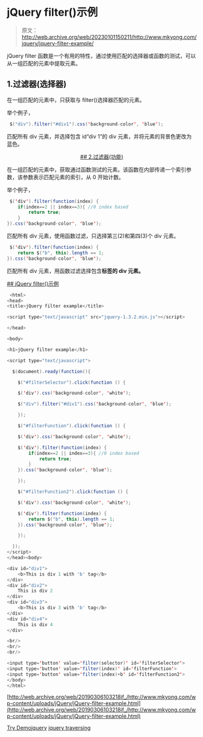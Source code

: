 # jQuery filter()示例

> 原文：<http://web.archive.org/web/20230101150211/http://www.mkyong.com/jquery/jquery-filter-example/>

jQuery filter 函数是一个有用的特性，通过使用匹配的选择器或函数的测试，可以从一组匹配的元素中提取元素。

## 1.过滤器(选择器)

在一组匹配的元素中，只获取与 filter()选择器匹配的元素。

举个例子，

```java
 $("div").filter("#div1").css('background-color', 'blue'); 
```

匹配所有 div 元素，并选择包含 id“div 1”的 div 元素，并将元素的背景色更改为蓝色。

 <ins class="adsbygoogle" style="display:block; text-align:center;" data-ad-format="fluid" data-ad-layout="in-article" data-ad-client="ca-pub-2836379775501347" data-ad-slot="6894224149">## 2.过滤器(功能)

在一组匹配的元素中，获取通过函数测试的元素。该函数在内部传递一个索引参数，该参数表示匹配元素的索引，从 0 开始计数。

举个例子，

```java
 $('div').filter(function(index) {
	if(index==2 || index==3){ //0 index based
		return true;
	}
}).css('background-color', 'blue'); 
```

匹配所有 div 元素，使用函数过滤，只选择第三(2)和第四(3)个 div 元素。

```java
 $('div').filter(function(index) {
	return $("b", this).length == 1;
}).css('background-color', 'blue'); 
```

匹配所有 div 元素，用函数过滤选择包含**标签的 div 元素。**

 <ins class="adsbygoogle" style="display:block" data-ad-client="ca-pub-2836379775501347" data-ad-slot="8821506761" data-ad-format="auto" data-ad-region="mkyongregion">## jQuery filter()示例

```java
 <html>
<head>
<title>jQuery filter example</title>

<script type="text/javascript" src="jquery-1.3.2.min.js"></script>

</head>

<body>

<h1>jQuery filter example</h1>

<script type="text/javascript">

  $(document).ready(function(){

    $("#filterSelector").click(function () {

	$('div').css('background-color', 'white');

	$("div").filter("#div1").css('background-color', 'blue');

    });

    $("#filterFunction").click(function () {

	$('div').css('background-color', 'white');

	$('div').filter(function(index) {
		if(index==2 || index==3){ //0 index based
			return true;
		}
	}).css('background-color', 'blue');

    });

    $("#filterFunction2").click(function () {

	$('div').css('background-color', 'white');

	$('div').filter(function(index) {
		return $("b", this).length == 1;
	}).css('background-color', 'blue');

    });

  });
</script>
</head><body>

<div id="div1">
	<b>This is div 1 with 'b' tag</b>
</div>
<div id="div2">
	This is div 2
</div>
<div id="div3">
	<b>This is div 3 with 'b' tag</b>
</div>
<div id="div4">
	This is div 4
</div>

<br/>
<br/>
<br/>

<input type='button' value='filter(selector)' id='filterSelector'>
<input type='button' value='filter(index)' id='filterFunction'>
<input type='button' value='filter(index)+b' id='filterFunction2'>
</body>
</html> 
```

[http://web.archive.org/web/20190306103218if_/http://www.mkyong.com/wp-content/uploads/jQuery/jQuery-filter-example.html](http://web.archive.org/web/20190306103218if_/http://www.mkyong.com/wp-content/uploads/jQuery/jQuery-filter-example.html)

[Try Demo](http://web.archive.org/web/20190306103218/http://www.mkyong.com/wp-content/uploads/jQuery/jQuery-filter-example.html)[jquery](http://web.archive.org/web/20190306103218/http://www.mkyong.com/tag/jquery/) [jquery traversing](http://web.archive.org/web/20190306103218/http://www.mkyong.com/tag/jquery-traversing/)







